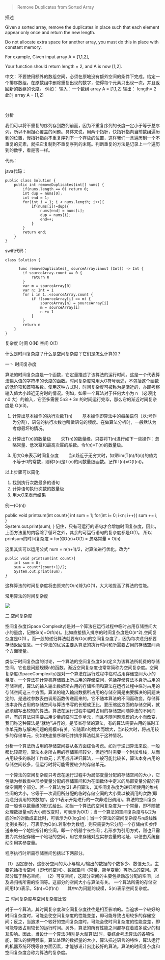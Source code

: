 > Remove Duplicates from Sorted Array

描述

Given a sorted array, remove the duplicates in place such that each element appear only once and return the new length.

Do not allocate extra space for another array, you must do this in place with constant memory.

For example, Given input array A = [1,1,2],

Your function should return length = 2, and A is now [1,2].



中文：不要使用额外的数组空间，必须在原地没有额外空间的条件下完成。给定一个排序数组，在原数组中删除重复出现的数字，使得每个元素只出现一次，并且返回新的数组的长度。
例如：
输入：一个数组 array A = [1,1,2]
输出： length= 2 此时 array A = [1,2]

﻿

分析

我们可以将不重复的序列存到数列前面，因为不重复序列的长度一定小于等于总序列，所以不用担心覆盖的问题。具体来说，用两个指针，快指针指向当前数组遍历到的位置，慢指针指向不重复序列下一个存放的位置，这样我们一旦遍历到一个不重复的元素，就把它复制到不重复序列的末尾。判断重复的方法是记录上一个遍历到的数字，看是否一样。


代码：


java代码：
```
public class Solution {
    public int removeDuplicates(int[] nums) {
        if(nums.length == 0) return 0;
        int dup = nums[0];
        int end = 1;
        for(int i = 1; i < nums.length; i++){
            if(nums[i]!=dup){
                nums[end] = nums[i];
                dup = nums[i];
                end++;
            }
        }
        return end;
    }
}
```
swift代码：
```
class Solution {
    
      func removeDuplicates(_ sourceArray:inout [Int]) -> Int {
        if sourceArray.count == 0 {
            return 0
        }
        var m = sourceArray[0]
        var n: Int = 1
        for i in 1..<sourceArray.count {
            if !(sourceArray[i] == m) {
                sourceArray[n] = sourceArray[i]
                m = sourceArray[i]
                n += 1
            }
        }
        return n
    }
}
```
复杂度
时间 O(N) 空间 O(1)


什么是时间复杂度？什么是空间复杂度？它们是怎么计算的？

一丶 时间复杂度

算法的时间复杂度是一个函数，它定量描述了该算法的运行时间。这是一个代表算法输入值的字符串的长度的函数。时间复杂度常用大O符号表述，不包括这个函数的低阶项和首项系数。使用这种方式时，时间复杂度可被称为是渐近的，亦即考察输入值大小趋近无穷时的情况。例如，如果一个算法对于任何大小为 n （必须比 n0 大）的输入，它至多需要 5n3 + 3n 的时间运行完毕，那么它的渐近时间复杂度是 O(n3)。


1. 计算出基本操作的执行次数T(n) 
  基本操作即算法中的每条语句（以;号作为分割），语句的执行次数也叫做语句的频度。在做算法分析时，一般默认为考虑最坏的情况。

2. 计算出T(n)的数量级 
     求T(n)的数量级，只要将T(n)进行如下一些操作：忽略常量、低次幂和最高次幂的系数。令f(n)=T(n)的数量级。

3. 用大O来表示时间复杂度 
  当n趋近于无穷大时，如果lim(T(n)/f(n))的值为不等于0的常数，则称f(n)是T(n)的同数量级函数。记作T(n)=O(f(n))。

以上步骤可以简化

1. 找到执行次数最多的语句
2. 计算语句执行次数的数量级
3. 用大O来表示结果

例一(O(n))

public void printsum(int count){
    int sum = 1;
    for(int i= 0; i<n; i++){
       sum += i;
    }   
    System.out.print(sum);
}
记住，只有可运行的语句才会增加时间复杂度，因此，上面方法里的内容除了循环之外，其余的可运行语句的复杂度都是O(1)。
所以printsum的时间复杂度 = for的O(n)+O(1) = 忽略常量 = O(n)

这里其实可以运用公式 num = n(n+1)/2，对算法进行优化，改为*
```
public void printsum(int count){
    int sum = 0;
    sum = count*(count+1)/2;
    System.out.print(sum);
}
```
这样算法的时间复杂度将由原来的O(n)降为O(1)，大大地提高了算法的性能。



常用算法的时间复杂度


![](https://ws1.sinaimg.cn/large/a5a05ef3ly1fw20hjp93fj20h80ap745.jpg)


二.空间复杂度

空间复杂度(Space Complexity)是对一个算法在运行过程中临时占用存储空间大小的量度，记做S(n)=O(f(n))。比如直接插入排序的时间复杂度是O(n^2),空间复杂度是O(1) 。而一般的递归算法就要有O(n)的空间复杂度了，因为每次递归都要存储返回信息。一个算法的优劣主要从算法的执行时间和所需要占用的存储空间两个方面衡量。

类似于时间复杂度的讨论，一个算法的空间复杂度S(n)定义为该算法所耗费的存储空间，它也是问题规模n的函数。渐近空间复杂度也常常简称为空间复杂度。空间复杂度(SpaceComplexity)是对一个算法在运行过程中临时占用存储空间大小的量度。一个算法在计算机存储器上所占用的存储空间，包括存储算法本身所占用的存储空间，算法的输入输出数据所占用的存储空间和算法在运行过程中临时占用的存储空间这三个方面。算法的输入输出数据所占用的存储空间是由要解决的问题决定的，是通过参数表由调用函数传递而来的，它不随本算法的不同而改变。存储算法本身所占用的存储空间与算法书写的长短成正比，要压缩这方面的存储空间，就必须编写出较短的算法。算法在运行过程中临时占用的存储空间随算法的不同而异，有的算法只需要占用少量的临时工作单元，而且不随问题规模的大小而改变，我们称这种算法是“就地\"进行的，是节省存储的算法，有的算法需要占用的临时工作单元数与解决问题的规模n有关，它随着n的增大而增大，当n较大时，将占用较多的存储单元，例如快速排序和归并排序算法就属于这种情况。


分析一个算法所占用的存储空间要从各方面综合考虑。如对于递归算法来说，一般都比较简短，算法本身所占用的存储空间较少，但运行时需要一个附加堆栈，从而占用较多的临时工作单元；若写成非递归算法，一般可能比较长，算法本身占用的存储空间较多，但运行时将可能需要较少的存储单元。

一个算法的空间复杂度只考虑在运行过程中为局部变量分配的存储空间的大小，它包括为参数表中形参变量分配的存储空间和为在函数体中定义的局部变量分配的存储空间两个部分。若一个算法为[2]  递归算法，其空间复杂度为递归所使用的堆栈空间的大小，它等于一次调用所分配的临时存储空间的大小乘以被调用的次数(即为递归调用的次数加1，这个1表示开始进行的一次非递归调用)。算法的空间复杂度一般也以数量级的形式给出。如当一个算法的空间复杂度为一个常量，即不随被处理数据量n的大小而改变时，可表示为O(1)；当一个算法的空间复杂度与以2为底的n的对数成正比时，可表示为O(log2n)；当一个算法的空间复杂度与n成线性比例关系时，可表示为O(n).若形参为数组，则只需要为它分配一个存储由实参传送来的一个地址指针的空间，即一个机器字长空间；若形参为引用方式，则也只需要为其分配存储一个地址的空间，用它来存储对应实参变量的地址，以便由系统自动引用实参变量。

程序执行时所需存储空间包括以下两部分。

（1）固定部分。这部分空间的大小与输入/输出的数据的个数多少、数值无关。主要包括指令空间（即代码空间）、数据空间（常量、简单变量）等所占的空间。这部分属于静态空间。
（2）可变空间，这部分空间的主要包括动态分配的空间，以及递归栈所需的空间等。这部分的空间大小与算法有关。
一个算法所需的存储空间用f(n)表示。S(n)=O(f(n))　　其中n为问题的规模，S(n)表示空间复杂度。

三.时间复杂度与空间复杂度比较

对于一个算法，其时间复杂度和空间复杂度往往是相互影响的。当追求一个较好的时间复杂度时，可能会使空间复杂度的性能变差，即可能导致占用较多的存储空间；反之，当追求一个较好的空间复杂度时，可能会使时间复杂度的性能变差，即可能导致占用较长的运行时间。另外，算法的所有性能之间都存在着或多或少的相互影响。因此，当设计一个算法(特别是大型算法)时，要综合考虑算法的各项性能，算法的使用频率，算法处理的数据量的大小，算法描述语言的特性，算法运行的机器系统环境等各方面因素，才能够设计出比较好的算法。算法的时间复杂度和空间复杂度合称为算法的复杂度。













